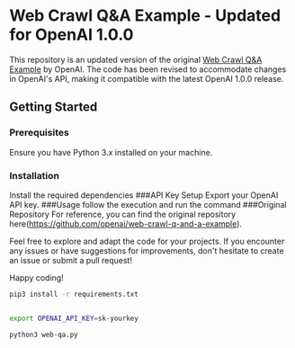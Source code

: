
# Web Crawl Q&A Example - Updated for OpenAI 1.0.0

This repository is an updated version of the original [Web Crawl Q&A Example](https://github.com/openai/web-crawl-q-and-a-example) by OpenAI. The code has been revised to accommodate changes in OpenAI's API, making it compatible with the latest OpenAI 1.0.0 release.

## Getting Started

### Prerequisites
Ensure you have Python 3.x installed on your machine.

### Installation
Install the required dependencies 
###API Key Setup
Export your OpenAI API key.
###Usage
follow the execution and run the command
###Original Repository
For reference, you can find the original repository here(https://github.com/openai/web-crawl-q-and-a-example).

Feel free to explore and adapt the code for your projects. If you encounter any issues or have suggestions for improvements, don't hesitate to create an issue or submit a pull request!

Happy coding!

```bash
pip3 install -r requirements.txt


export OPENAI_API_KEY=sk-yourkey

python3 web-qa.py
